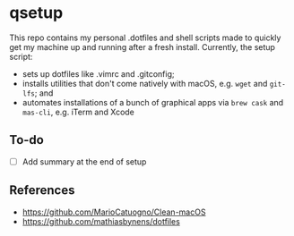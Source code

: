 # qsetup
This repo contains my personal .dotfiles and shell scripts made to quickly get my machine up and running after a fresh install. Currently, the setup script:
- sets up dotfiles like .vimrc and .gitconfig;
- installs utilities that don't come natively with macOS, e.g. `wget` and `git-lfs`; and
- automates installations of a bunch of graphical apps via `brew cask` and `mas-cli`, e.g. iTerm and Xcode

## To-do
- [ ] Add summary at the end of setup

## References
- https://github.com/MarioCatuogno/Clean-macOS
- https://github.com/mathiasbynens/dotfiles
